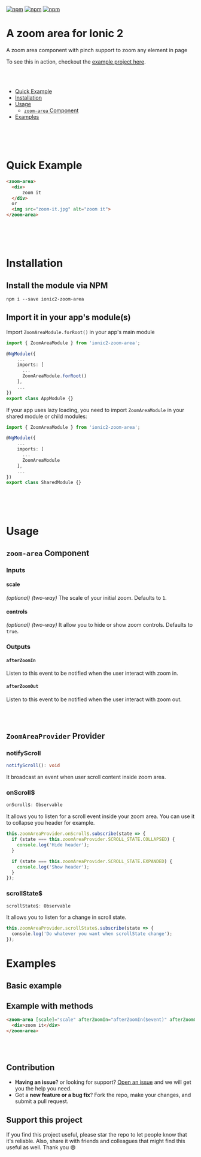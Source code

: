 [![npm](https://img.shields.io/npm/l/ionic2-zoom-area.svg)](https://www.npmjs.com/package/ionic2-zoom-area.svg/)
[![npm](https://img.shields.io/npm/dt/ionic2-zoom-area.svg)](https://www.npmjs.com/package/ionic2-zoom-area.svg)
[![npm](https://img.shields.io/npm/dm/ionic2-zoom-area.svg)](https://www.npmjs.com/package/ionic2-zoom-area.svg)

# A zoom area for Ionic 2

A zoom area component with pinch support to zoom any element in page

To see this in action, checkout the [example project here](https://github.com/leonardosalles/ionic2-zoom-area-example).


<br><br>


- [Quick Example](#quick-example)
- [Installation](#installation)
- [Usage](#usage)
  - [`zoom-area` Component](#zoom-area-component)
- [Examples](#examples)

<br><br><br>

# Quick Example
```html
<zoom-area>
  <div>
      zoom it
  </div>
  or
  <img src="zoom-it.jpg" alt="zoom it">
</zoom-area>
```

<br><br><br>

# Installation
## Install the module via NPM
```shell
npm i --save ionic2-zoom-area
```

## Import it in your app's module(s)

Import `ZoomAreaModule.forRoot()` in your app's main module

```ts
import { ZoomAreaModule } from 'ionic2-zoom-area';

@NgModule({
    ...
    imports: [
      ...
      ZoomAreaModule.forRoot()
    ],
    ...
})
export class AppModule {}
```

If your app uses lazy loading, you need to import `ZoomAreaModule` in your shared module or child modules:
```ts
import { ZoomAreaModule } from 'ionic2-zoom-area';

@NgModule({
    ...
    imports: [
      ...
      ZoomAreaModule
    ],
    ...
})
export class SharedModule {}
```

<br><br><br>

# Usage


## `zoom-area` Component

### Inputs

#### scale
_(optional)_ _(two-way)_ The scale of your initial zoom. Defaults to `1`.

#### controls
_(optional)_ _(two-way)_ It allow you to hide or show zoom controls. Defaults to `true`.


### Outputs

#### `afterZoomIn`
Listen to this event to be notified when the user interact with zoom in.

#### `afterZoomOut`
Listen to this event to be notified when the user interact with zoom out.

<br><br>

## `ZoomAreaProvider` Provider

### notifyScroll
```ts
notifyScroll(): void
```
It broadcast an event when user scroll content inside zoom area.

### onScroll$
```ts
onScroll$: Observable
```
It allows you to listen for a scroll event inside your zoom area. You can use it to collapse you header for example.

```ts
this.zoomAreaProvider.onScroll$.subscribe(state => {
  if (state === this.zoomAreaProvider.SCROLL_STATE.COLLAPSED) {
    console.log('Hide header');
  }

  if (state === this.zoomAreaProvider.SCROLL_STATE.EXPANDED) {
    console.log('Show header');
  }
});
```

### scrollState$
```ts
scrollState$: Observable
```
It allows you to listen for a change in scroll state.
```ts
this.zoomAreaProvider.scrollState$.subscribe(state => {
  console.log('Do whatever you want when scrollState change');
});
```
# Examples

## Basic example

## Example with methods
```html
<zoom-area [scale]="scale" afterZoomIn="afterZoomIn($event)" afterZoomOut="afterZoomOut($event)">
  <div>zoom it</div>
</zoom-area>
```

<br><br>
## Contribution
- **Having an issue**? or looking for support? [Open an issue](https://github.com/leonardosalles/ionic2-zoom-area/issues/new) and we will get you the help you need.
- Got a **new feature or a bug fix**? Fork the repo, make your changes, and submit a pull request.

## Support this project
If you find this project useful, please star the repo to let people know that it's reliable. Also, share it with friends and colleagues that might find this useful as well. Thank you :smile:

